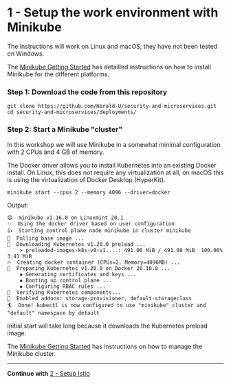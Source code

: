 # 1 - Setup the work environment with Minikube

The instructions will work on Linux and macOS, they have not been tested on Windows.

The [Minikube Getting Started](https://minikube.sigs.k8s.io/docs/start/) has detailled instructions on how to install Minikube for the different platforms.

### Step 1: Download the code from this repository

```
git clone https://github.com/Harald-U/security-and-microservices.git
cd security-and-microservices/deployments/
```

### Step 2: Start a Minikube "cluster"

In this workshop we will use Minikube in a somewhat minimal configuration with 2 CPUs and 4 GB of memory. 

The Docker driver allows you to install Kubernetes into an existing Docker install. On Linux, this does not require any virtualization at all, on macOS this is using the virtualization of Docker Desktop (HyperKit). 

```
minikube start --cpus 2 --memory 4096 --driver=docker
```
Output:

```
😄  minikube v1.16.0 on Linuxmint 20.1
✨  Using the docker driver based on user configuration
👍  Starting control plane node minikube in cluster minikube
🚜  Pulling base image ...
💾  Downloading Kubernetes v1.20.0 preload ...
    > preloaded-images-k8s-v8-v1....: 491.00 MiB / 491.00 MiB  100.00% 3.41 MiB
🔥  Creating docker container (CPUs=2, Memory=4096MB) ...
🐳  Preparing Kubernetes v1.20.0 on Docker 20.10.0 ...
    ▪ Generating certificates and keys ...
    ▪ Booting up control plane ...
    ▪ Configuring RBAC rules ...
🔎  Verifying Kubernetes components...
🌟  Enabled addons: storage-provisioner, default-storageclass
🏄  Done! kubectl is now configured to use "minikube" cluster and "default" namespace by default
```

Initial start will take long because it downloads the Kubernetes preload image. 

The [Minikube Getting Started](https://minikube.sigs.k8s.io/docs/start/) has instructions on how to manage the Minikube cluster.

---

**Continue with** [2 - Setup Istio](../02-app-env-exercise/SETUP_ISTIO.md)